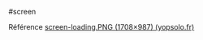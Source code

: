 #screen

Référence
[screen-loading.PNG (1708×987) (yopsolo.fr)](https://www.yopsolo.fr/lisaa/images/screen-loading.PNG)